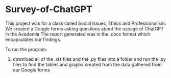 # Survey-of-ChatGPT
This project was for a class called Social Issues, Ethics and Professionalism.
We created a Google forms asking questions about the useage of ChatGPT in the Academia
The report generated was in the .docx format which encapsulates our findings.

To run the program:
1. download all of the .xls files and the .py files into a folder and run the .py files to find the tables and graphs created from the data gathered from our Google forms
